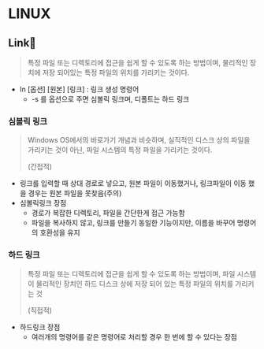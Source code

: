 # LINUX



## Link🔗

> 특정 파일 또는 디렉토리에 접근을 쉽게 할 수 있도록 하는 방법이며, 물리적인 장치에 저장 되어있는 특정 파일의 위치를 가리키는 것이다.

- ln [옵션] [원본] [링크] : 링크 생성 명령어
  - -s 를 옵션으로 주면 심볼릭 링크며, 디폴트는 하드 링크





### 심볼릭 링크

> Windows OS에서의 바로가기 개념과 비슷하며, 실직적인 디스크 상의 파일을 가리키는 것이 아닌, 파일 시스템의 특정 파일을 가리키는 것이다.
>
> (간접적)

- 링크를 입력할 때 상대 경로로 넣으고, 원본 파일이 이동했거나, 링크파일이 이동 했을 경우는 원본 파일을 못찾음(주의)
- 심볼릭링크 장점
  - 경로가 복잡한 디렉토리, 파일을 간단한게 접근 가능함
  - 파일을 복사하지 않고, 링크를 만들기 동일한 기능이지만, 이름을 바꾸어 명령어의 호환성을 유지





### 하드 링크

> 특정 파일 또는 디렉토리에 접근을 쉽게 할 수 있도록 하는 방법이며, 파일 시스템이 물리적인 장치인 하드 디스크 상에 저장 되어 있는 특정 파일의 위치를 가리키는 것
>
> (직접적)

- 하드링크 장점
  - 여러개의 명령어를 같은 명령어로 처리할 경우 한 번에 할 수 있다는 장점